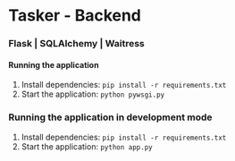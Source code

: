 # Tasker - Backend

### Flask | SQLAlchemy | Waitress

#### Running the application

1. Install dependencies: `pip install -r requirements.txt`
2. Start the application: `python pywsgi.py`

### Running the application in development mode

1. Install dependencies: `pip install -r requirements.txt`
2. Start the application: `python app.py`
